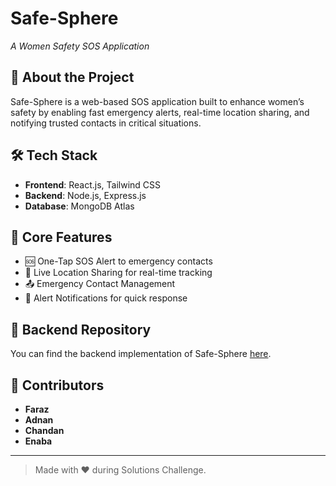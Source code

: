 # Safe-Sphere  
*A Women Safety SOS Application*

## 🚀 About the Project  
Safe-Sphere is a web-based SOS application built to enhance women’s safety by enabling fast emergency alerts, real-time location sharing, and notifying trusted contacts in critical situations.

## 🛠️ Tech Stack  
- **Frontend**: React.js, Tailwind CSS  
- **Backend**: Node.js, Express.js  
- **Database**: MongoDB Atlas

## 📌 Core Features  
- 🆘 One-Tap SOS Alert to emergency contacts  
- 📍 Live Location Sharing for real-time tracking  
- 📤 Emergency Contact Management  
- 🔔 Alert Notifications for quick response  

## 🔗 Backend Repository  
You can find the backend implementation of Safe-Sphere [here](https://github.com/code-with-faraz/backend).

## 👥 Contributors  
- **Faraz**
- **Adnan**
- **Chandan**
- **Enaba**

---

> Made with ❤️ during Solutions Challenge.
